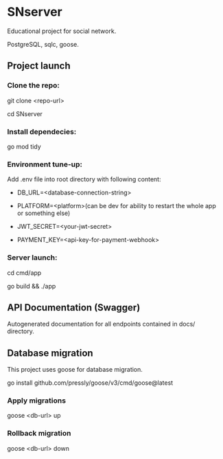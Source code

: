 
#  SNserver

  

Educational project for social network.

PostgreSQL, sqlc, goose.

  

##  Project launch

  

###  Clone the repo:

  

git clone \<repo-url>

cd SNserver

  

###  Install dependecies:

  

go mod tidy

  

###  Environment tune-up:

  

Add .env file into root directory with following content:

- DB_URL=\<database-connection-string>

- PLATFORM=\<platform>(can be dev for ability to restart the whole app or something else)

- JWT_SECRET=\<your-jwt-secret>

- PAYMENT_KEY=\<api-key-for-payment-webhook>

###  Server launch:

  

cd cmd/app

go build && ./app

  

##  API Documentation (Swagger)

  

Autogenerated documentation for all endpoints contained in docs/ directory.

  

##  Database migration

  

This project uses goose for database migration.

  

go install github.com/pressly/goose/v3/cmd/goose@latest

  

###  Apply migrations

goose \<db-url> up

  

###  Rollback migration

goose \<db-url> down
